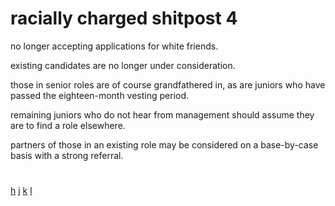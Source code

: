 # racially charged shitpost 4

no longer accepting applications for white friends.

existing candidates are no longer under consideration.

those in senior roles are of course grandfathered in, as are juniors who have passed the eighteen-month vesting period.

remaining juniors who do not hear from management should assume they are to find a role elsewhere.

partners of those in an existing role may be considered on a base-by-case basis with a strong referral.


#

[h](./5-4.md) [j](./0-0.md) [k](./0-3.md) [l](./1-4.md)
